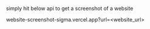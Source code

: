 simply hit below api to get a screenshot of a website

website-screenshot-sigma.vercel.app?url=<website_url>
